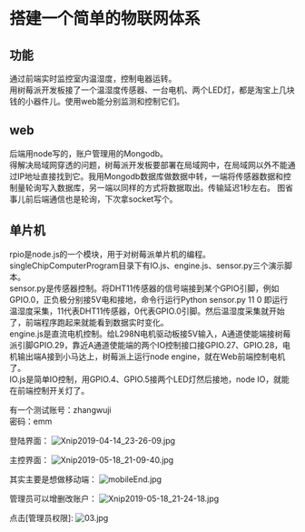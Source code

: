# 搭建一个简单的物联网体系
## 功能
通过前端实时监控室内温湿度，控制电器运转。       
用树莓派开发板接了一个温湿度传感器、一台电机、两个LED灯，都是淘宝上几块钱的小器件儿。使用web能分别监测和控制它们。
## web
后端用node写的，账户管理用的Mongodb。    
得解决局域网穿透的问题，树莓派开发板要部署在局域网中，在局域网以外不能通过IP地址直接找到它。我用Mongodb数据库做数据中转，一端将传感器数据和控制量轮询写入数据库，另一端以同样的方式将数据取出。传输延迟1秒左右。
图省事儿前后端通信也是轮询，下次拿socket写个。
## 单片机
rpio是node.js的一个模块，用于对树莓派单片机的编程。singleChipComputerProgram目录下有IO.js、engine.js、sensor.py三个演示脚本。  
sensor.py是传感器控制。将DHT11传感器的信号端接到某个GPIO引脚，例如GPIO.0，正负极分别接5V电和接地，命令行运行Python sensor.py 11 0 即运行温湿度采集，11代表DHT11传感器，0代表GPIO.0引脚。然后温湿度采集就开始了，前端程序跑起来就能看到数据实时变化。        
engine.js是直流电机控制。给L298N电机驱动板接5V输入，A通道使能端接树莓派引脚GPIO.29，靠近A通道使能端的两个IO控制接口接GPIO.27、GPIO.28，电机输出端A接到小马达上，树莓派上运行node engine，就在Web前端控制电机了。         
IO.js是简单IO控制，用GPIO.4、GPIO.5接两个LED灯然后接地，node IO，就能在前端控制开关灯了。

有一个测试账号：zhangwuji   
密码：emm     


登陆界面：
![Xnip2019-04-14_23-26-09.jpg](https://i.loli.net/2019/05/04/5ccd94418be6c.jpg)


主控界面：
![Xnip2019-05-18_21-09-40.jpg](https://i.loli.net/2019/05/18/5ce0047aa759281728.jpg)

其实主要是想做移动端：
![mobileEnd.jpg](https://i.loli.net/2019/06/01/5cf2147046f5c96067.jpg)

管理员可以增删改账户：
![Xnip2019-05-18_21-24-18.jpg](https://i.loli.net/2019/05/18/5ce007b0b4bb634151.jpg)


点击[管理员权限]:
![03.jpg](https://i.loli.net/2019/05/04/5ccd944169b79.jpg)
